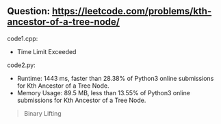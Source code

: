 ## Question: https://leetcode.com/problems/kth-ancestor-of-a-tree-node/

code1.cpp:
* Time Limit Exceeded

code2.py:
* Runtime: 1443 ms, faster than 28.38% of Python3 online submissions for Kth Ancestor of a Tree Node.
* Memory Usage: 89.5 MB, less than 13.55% of Python3 online submissions for Kth Ancestor of a Tree Node.
> Binary Lifting
